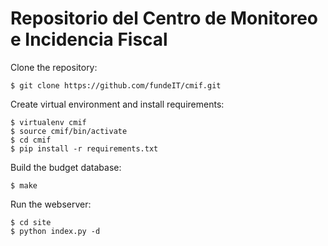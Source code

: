 # Repositorio del Centro de Monitoreo e Incidencia Fiscal

Clone the repository:

    $ git clone https://github.com/fundeIT/cmif.git

Create virtual environment and install requirements:

    $ virtualenv cmif
    $ source cmif/bin/activate
    $ cd cmif
    $ pip install -r requirements.txt

Build the budget database:

    $ make

Run the webserver:

    $ cd site
    $ python index.py -d
